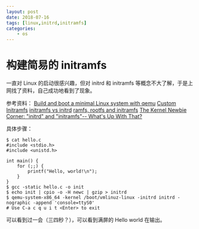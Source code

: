 ```yaml
---
layout: post
date: 2018-07-16
tags: [linux,initrd,initramfs]
categories:
    - os
---
```


# 构建简易的 initramfs

一直对 Linux 的启动很感兴趣，但对 initrd 和 initramfs 等概念不大了解，于是上网找了资料，自己成功地看到了现象。

参考资料：
[Build and boot a minimal Linux system with qemu](http://www.kaizou.org/2016/09/boot-minimal-linux-qemu/)
[Custom Initramfs](https://wiki.gentoo.org/wiki/Custom_Initramfs)
[initramfs vs initrd](https://dazdaztech.wordpress.com/2013/04/04/initrd-vs-initramfs/)
[ramfs, rootfs and initramfs](https://www.kernel.org/doc/Documentation/filesystems/ramfs-rootfs-initramfs.txt)
[The Kernel Newbie Corner: "initrd" and "initramfs"-- What's Up With That?](https://www.linux.com/learn/kernel-newbie-corner-initrd-and-initramfs-whats)

具体步骤：
```shell
$ cat hello.c
#include <stdio.h>
#include <unistd.h>

int main() {
    for (;;) {
        printf("Hello, world!\n");
    }
}
$ gcc -static hello.c -o init
$ echo init | cpio -o -H newc | gzip > initrd
$ qemu-system-x86_64 -kernel /boot/vmlinuz-linux -initrd initrd -nographic -append 'console=ttyS0'
# Use C-a c q u i t <Enter> to exit
```

可以看到过一会（三四秒？），可以看到满屏的 Hello world 在输出。
